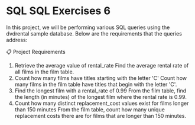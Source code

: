 # SQL SQL Exercises 6
In this project, we will be performing various SQL queries using the dvdrental sample database. Below are the requirements that the queries address:

📋 Project Requirements
1) Retrieve the average value of rental_rate
Find the average rental rate of all films in the film table.
2) Count how many films have titles starting with the letter 'C' Count how many films in the film table have titles that begin with the letter 'C'.
3) Find the longest film with a rental_rate of 0.99
From the film table, find the length (in minutes) of the longest film where the rental rate is 0.99.
4) Count how many distinct replacement_cost values exist for films longer than 150 minutes
From the film table, count how many unique replacement costs there are for films that are longer than 150 minutes.